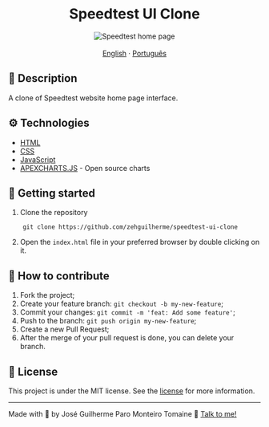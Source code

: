 <h1 align="center">
  Speedtest UI Clone
</h1>

<div align="center">
  <img src="https://i.imgur.com/lY9wMPr.png" alt="Speedtest home page">
</div>

<br />

<div align="center">
  <a href="README-en.md">English</a>
  ·
  <a href="README.md">Português</a>
</div>

## 💬 Description

A clone of Speedtest website home page interface.

## ⚙️ Technologies

- [HTML](https://developer.mozilla.org/en-US/docs/Web/HTML)
- [CSS](https://developer.mozilla.org/en-US/docs/Web/CSS)
- [JavaScript](https://developer.mozilla.org/en-US/docs/Web/JavaScript)
- [APEXCHARTS.JS](https://apexcharts.com/) - Open source charts

## 🚀 Getting started

1. Clone the repository

```code
    git clone https://github.com/zehguilherme/speedtest-ui-clone
```

2. Open the `index.html` file in your preferred browser by double clicking on it.

## 🤔 How to contribute

1. Fork the project;
2. Create your feature branch: `git checkout -b my-new-feature`;
3. Commit your changes: `git commit -m 'feat: Add some feature'`;
4. Push to the branch: `git push origin my-new-feature`;
5. Create a new Pull Request;
6. After the merge of your pull request is done, you can delete your branch.

## 📝 License

This project is under the MIT license. See the  [license](LICENSE) for more information.

---

Made with 💟 by José Guilherme Paro Monteiro Tomaine 👋 [Talk to me!](https://www.linkedin.com/in/jos%C3%A9-guilherme-paro-monteiro-tomaine/)
